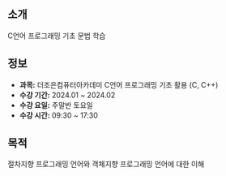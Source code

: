 
## 소개

 C언어 프로그래밍 기초 문법 학습

## 정보

- **과목:** 더조은컴퓨터아카데미 C언어 프로그래밍 기초 활용 (C, C++)
- **수강 기간:** 2024.01 ~ 2024.02
- **수강 요일:** 주말반 토요일
- **수강 시간:** 09:30 ~ 17:30

## 목적

 절차지향 프로그래밍 언어와 객체지향 프로그래밍 언어에 대한 이해 
